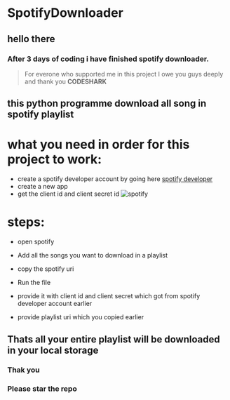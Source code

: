 # SpotifyDownloader

## hello there

### After 3 days of coding i have finished spotify downloader.
> For everone who supported me in this project I owe you guys deeply and
> thank you **CODESHARK**

## this python programme download all song in spotify playlist

# what you need in order for this project to work:
 * create a spotify developer account by going here [spotify developer](https://developer.spotify.com/)
 * create a new app
 * get the client id and client secret id
 ![spotify](https://drive.google.com/file/d/1dqfQP8UoIov6I_VHJSCwr3dWjmkdiXDd/view?usp=sharing)

# steps:
 * open spotify
 * Add all the songs you want to download in a playlist
 * copy the spotify uri

 * Run the file
 * provide it with client id and client secret which got from spotify developer account earlier
 * provide playlist uri which you copied earlier

## Thats all your entire playlist will be downloaded in your local storage

### Thak you
### Please star the repo
